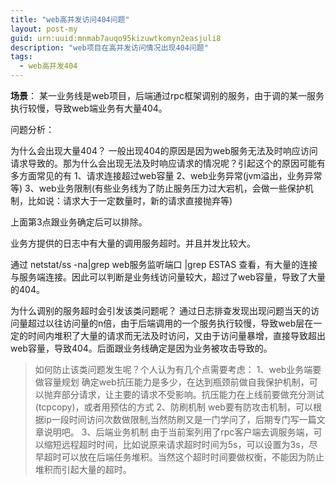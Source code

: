 ```yaml
---
title: "web高并发访问404问题"
layout: post-my
guid: urn:uuid:mnmab7auqo95kizuwtkomyn2easjuli8
description: "web项目在高并发访问情况出现404问题"
tags:
  - web高并发404
---
```



**场景**：
某一业务线是web项目，后端通过rpc框架调别的服务，由于调的某一服务执行较慢，导致web端业务有大量404。


问题分析：

为什么会出现大量404？
一般出现404的原因是因为web服务无法及时响应访问请求导致的。那为什么会出现无法及时响应请求的情况呢？引起这个的原因可能有多方面常见的有
1、请求连接超过web容量
2、web业务异常(jvm溢出，业务异常等)
3、web业务限制(有些业务线为了防止服务压力过大宕机，会做一些保护机制，比如说：请求大于一定数量时，新的请求直接抛弃等)

上面第3点跟业务确定后可以排除。

业务方提供的日志中有大量的调用服务超时。并且并发比较大。

通过
netstat/ss -na|grep web服务监听端口 |grep ESTAS
查看，有大量的连接与服务端连接。因此可以判断是业务线访问量较大，超过了web容量，导致了大量的404。

为什么调别的服务超时会引发该类问题呢？
通过日志排查发现出现问题当天的访问量超过以往访问量的n倍，由于后端调用的一个服务执行较慢，导致web层在一定的时间内堆积了大量的请求而无法及时访问，又由于访问量暴增，直接导致超出web容量，导致404。后面跟业务线确定是因为业务被攻击导致的。

> 如何防止该类问题发生呢？个人认为有几个点需要考虑：
> 1、web业务端要做容量规划
> 确定web抗压能力是多少，在达到瓶颈前做自我保护机制，可以抛弃部分请求，让主要的请求不受影响。抗压能力在上线前要做充分测试(tcpcopy)，或者用预估的方式
> 2、防刷机制
> web要有防攻击机制，可以根据ip一段时间访问次数做限制,当然防刷又是一门学问了，后期专门写一篇文章说明吧。
> 3、后端业务机制
> 由于当前案列用了rpc客户端去调服务端，可以缩短远程超时时间，比如说原来请求超时时间为5s，可以设置为3s，尽早超时可以放在后端任务堆积。当然这个超时时间要做权衡，不能因为防止堆积而引起大量的超时。




